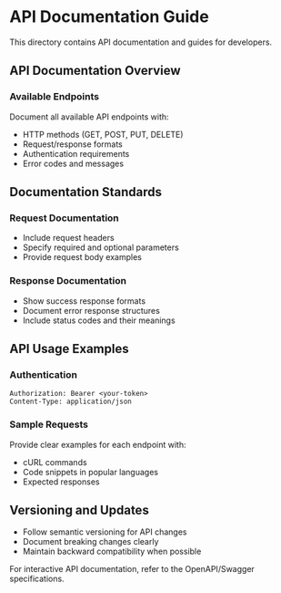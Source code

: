 # API Documentation Guide

This directory contains API documentation and guides for developers.

## API Documentation Overview

### Available Endpoints

Document all available API endpoints with:
- HTTP methods (GET, POST, PUT, DELETE)
- Request/response formats
- Authentication requirements
- Error codes and messages

## Documentation Standards

### Request Documentation
- Include request headers
- Specify required and optional parameters
- Provide request body examples

### Response Documentation
- Show success response formats
- Document error response structures
- Include status codes and their meanings

## API Usage Examples

### Authentication
```
Authorization: Bearer <your-token>
Content-Type: application/json
```

### Sample Requests
Provide clear examples for each endpoint with:
- cURL commands
- Code snippets in popular languages
- Expected responses

## Versioning and Updates

- Follow semantic versioning for API changes
- Document breaking changes clearly
- Maintain backward compatibility when possible

For interactive API documentation, refer to the OpenAPI/Swagger specifications.